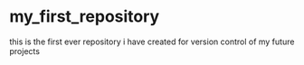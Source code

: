 # my_first_repository
this is the first ever repository i have created for version control of my future projects
